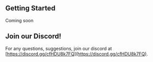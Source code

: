 ## Getting Started

Coming soon

## Join our Discord!

For any questions, suggestions, join our discord at [https://discord.gg/cfHDU8k7FQ](https://discord.gg/cfHDU8k7FQ).
